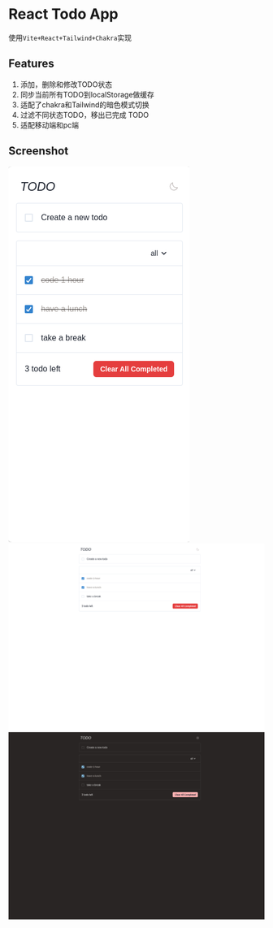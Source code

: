 # React Todo App

使用`Vite+React+Tailwind+Chakra`实现

## Features
1. 添加，删除和修改TODO状态
2. 同步当前所有TODO到localStorage做缓存
3. 适配了chakra和Tailwind的暗色模式切换
4. 过滤不同状态TODO，移出已完成 TODO
5. 适配移动端和pc端

## Screenshot
![mobile](/imgs/mobile.png)
![pc_light](/imgs/pc_light.png)
![pc_dark](/imgs/pc_dark.png)
